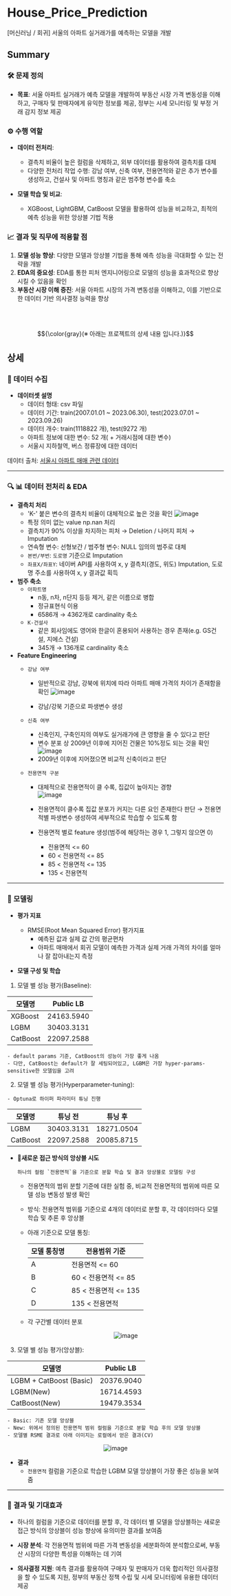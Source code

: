 # House_Price_Prediction
[머신러닝 / 회귀]  서울의 아파트 실거래가를 예측하는 모델을 개발


## Summary

### 🛠️ 문제 정의

- **목표**: 서울 아파트 실거래가 예측 모델을 개발하여 부동산 시장 가격 변동성을 이해하고, 구매자 및 판매자에게 유익한 정보를 제공, 정부는 시세 모니터링 및 부정 거래 감지 정보 제공

### ⚙️ 수행 역할
- **데이터 전처리**:
  - 결측치 비율이 높은 컬럼을 삭제하고, 외부 데이터를 활용하여 결측치를 대체
  - 다양한 전처리 작업 수행: 강남 여부, 신축 여부, 전용면적와 같은 추가 변수를 생성하고, 건설사 및 아파트 명칭과 같은 범주형 변수를 축소
  
- **모델 학습 및 비교**:
  - XGBoost, LightGBM, CatBoost 모델을 활용하여 성능을 비교하고, 최적의 예측 성능을 위한 앙상블 기법 적용

### 📈 결과 및 직무에 적용할 점
1. **모델 성능 향상**: 다양한 모델과 앙상블 기법을 통해 예측 성능을 극대화할 수 있는 전략을 개발
2. **EDA의 중요성**: EDA를 통한 피처 엔지니어링으로 모델의 성능을 효과적으로 향상시킬 수 있음을 확인
3. **부동산 시장 이해 증진**: 서울 아파트 시장의 가격 변동성을 이해하고, 이를 기반으로 한 데이터 기반 의사결정 능력을 향상

<br><br>


$${\color{gray}(※ 아래는 프로젝트의 상세 내용 입니다.)}$$
## 상세

### 📝 데이터 수집
* **데이터셋 설명**
  * 데이터 형태: csv 파일
  * 데이터 기간: train(2007.01.01 ~ 2023.06.30), test(2023.07.01 ~ 2023.09.26)
  * 데이터 개수: train(1118822 개), test(9272 개)
  * 아파트 정보에 대한 변수: 52 개( + 거래시점에 대한 변수)
  * 서울시 지하철역, 버스 정류장에 대한 데이터
    
데이터 출처: [서울시 아파트 매매 관련 데이터](https://aistages-api-public-prod.s3.amazonaws.com/app/Competitions/000299/data/data.tar)

---
### 🔍 📊 데이터 전처리 & EDA
* **결측치 처리**
    * 'K-' 붙은 변수의 결측치 비율이 대체적으로 높은 것을 확인
      ![image](https://github.com/user-attachments/assets/87addd61-8fb1-417c-b7aa-014d8fa975c8)
    * 특정 의미 없는 value np.nan 처리
    * 결측치가 90% 이상을 차지하는 피처 → Deletion / 나머지 피처 → Imputation
    * 연속형 변수: 선형보간 / 범주형 변수: NULL 임의의 범주로 대체
    * `본번/부번`: `도로명` 기준으로 Imputation
    * `좌표X/좌표Y`:  네이버 API를 사용하여 x, y 결측치(경도, 위도) Imputation, 도로명 주소를 사용하여 x, y 결과값 획득
* **범주 축소**
    * `아파트명`
        * n동, n차, n단지 등등 제거, 같은 이름으로 병합
        * 정규표현식 이용
        * 6586개 → 4362개로 cardinality 축소
    * `K-건설사`
        * 같은 회사임에도 영어와 한글이 혼용되어 사용하는 경우 존재(e.g. GS건설, 지에스 건설)
        * 345개 → 136개로 cardinality 축소
* **Feature Engineering**
  * `강남 여부`
    * 일반적으로 강남, 강북에 위치에 따라 아파트 매매 가격의 차이가 존재함을 확인
      ![image](https://github.com/user-attachments/assets/0d78a748-701f-4c19-94c7-82f2066310d4)

    * 강남/강북 기준으로 파생변수 생성
      
  * `신축 여부`
    * 신축인지, 구축인지의 여부도 실거래가에 큰 영향을 줄 수 있다고 판단
    * 변수 분포 상 2009년 이후에 지어진 건물은 10%정도 되는 것을 확인<br>
    ![image](https://github.com/user-attachments/assets/10501b9f-be6e-485a-ae1c-86227c9abf75)
    * 2009년 이후에 지어졌으면 비교적 신축이라고 판단
    
  * `전용면적 구분`
    * 대체적으로 전용면적이 클 수록, 집값이 높아지는 경향<br>
      ![image](https://github.com/user-attachments/assets/64cf141c-0420-42a4-a22c-e5001f7b48cd)

    * 전용면적이 클수록 집값 분포가 커지는 다른 요인 존재한다 판단 → 전용면적별 파생변수 생성하여 세부적으로 학습할 수 있도록 함
    * 전용면적 별로 feature 생성(범주에 해당하는 경우 1, 그렇지 않으면 0)
        * 전용면적 <= 60
        * 60 < 전용면적 <= 85
        * 85 < 전용면적 <= 135
        * 135 < 전용면적
      
---
### 🧠 모델링
* **평가 지표**
  * RMSE(Root Mean Squared Error) 평가지표
      * 예측된 값과 실제 값 간의 평균편차
      * 아파트 매매에서 회귀 모델이 예측한 가격과 실제 거래 가격의 차이를 얼마나 잘 잡아내는지 측정
        
* **모델 구성 및 학습**

1. 모델 별 성능 평가(Baseline):

<div align="center">

| 모델명     | Public LB      |
|----------|-----------------|
| XGBoost | 24163.5940 |
| LGBM | 30403.3131 |
| CatBoost | 22097.2588 |

</div>

    - default params 기준, CatBoost의 성능이 가장 좋게 나옴
    - 다만, CatBoost는 default가 잘 세팅되어있고, LGBM은 가장 hyper-params-sensitive한 모델임을 고려
    

  2. 모델 별 성능 평가(Hyperparameter-tuning):
      
    - Optuna로 하이퍼 파라미터 튜닝 진행

<div align="center">

| 모델명     | 튜닝 전      | 튜닝 후      |
|----------|-----------------|----------|
| LGBM | 30403.3131 | 18271.0504 |
| CatBoost | 22097.2588 | 20085.8715 |

</div>
    


* 🚩**새로운 접근 방식의 앙상블 시도**

  ``` 하나의 컬럼 `전용면적`을 기준으로 분할 학습 및 결과 앙상블로 모델링 구성 ```

  - 전용면적의 범위 분할 기준에 대한 실험 중, 비교적 전용면적의 범위에 따른 모델 성능 변동성 발생 확인
  - 방식: 전용면적 범위를 기준으로 4개의 데이터로 분할 후, 각 데이터마다 모델 학습 및 추론 후 앙상블
  - 아래 기준으로 모델 통칭:
    <div align="center">

      | 모델 통칭명  | 전용범위 기준 |
      |--------------|---------|
      | A | 전용면적 <= 60 |
      | B | 60 < 전용면적 <= 85  |
      | C | 85 < 전용면적 <= 135  |
      | D | 135 < 전용면적  |
      
    </div>
 
  - 각 구간별 데이터 분포
    <div align="center">
      
      ![image](https://github.com/user-attachments/assets/0e5bc2b5-dd1c-4740-908b-e4851e06e3b8)

    </div>
    
3. 모델 별 성능 평가(앙상블):
  

<div align="center">

| 모델명     | Public LB    |
|----------|-----------------|
| LGBM + CatBoost (Basic) | 20376.9040 |
| LGBM(New) | 16714.4593 |
| CatBoost(New) | 19479.3534 |

</div>
    
    - Basic: 기존 모델 앙상블
    - New: 위에서 정의된 전용면적 범위 컬럼을 기준으로 분할 학습 후의 모델 앙상블
    - 모델별 RSME 결과로 아래 이미지는 로컬에서 얻은 결과(CV)
  <div align="center">

  ![image](https://github.com/user-attachments/assets/79de6c68-9335-4f7b-9a31-901f1044e5dc)

</div>


* **결과**
  - `전용면적` 컬럼을 기준으로 학습한 LGBM 모델 앙상블이 가장 좋은 성능을 보여줌

---
### 🎯 결과 및 기대효과
* 하나의 컬럼을 기준으로 데이터를 분할 후, 각 데이터 별 모델을 앙상블하는 새로운 접근 방식의 앙상블이 성능 향상에 유의미한 결과를 보여줌

* **시장 분석**: 각 전용면적 범위에 따른 가격 변동성을 세분화하여 분석함으로써, 부동산 시장의 다양한 특성을 이해하는 데 기여
* **의사결정 지원**: 예측 결과를 활용하여 구매자 및 판매자가 더욱 합리적인 의사결정을 할 수 있도록 지원, 정부의 부동산 정책 수립 및 시세 모니터링에 유용한 데이터 제공







